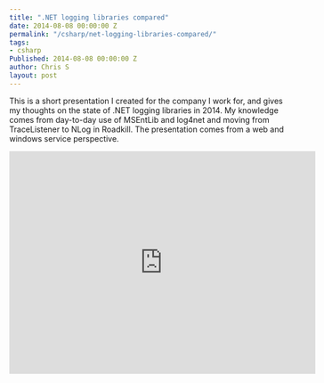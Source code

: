 ```yaml
---
title: ".NET logging libraries compared"
date: 2014-08-08 00:00:00 Z
permalink: "/csharp/net-logging-libraries-compared/"
tags:
- csharp
Published: 2014-08-08 00:00:00 Z
author: Chris S
layout: post
---
```


This is a short presentation I created for the company I work for, and gives my thoughts on the state of .NET logging libraries in 2014. 
My knowledge comes from day-to-day use of MSEntLib and log4net and moving from TraceListener to NLog in Roadkill. The presentation comes from a web and windows service perspective.

<iframe src="http://prezi.com/embed/2wv6g5-0rv7o/?bgcolor=ffffff&amp;lock_to_path=0&amp;autoplay=0&amp;autohide_ctrls=0&amp;features=undefined&amp;disabled_features=undefined&amp;html5=1" width="550" height="400" frameBorder="0" webkitAllowFullScreen mozAllowFullscreen allowfullscreen></iframe>